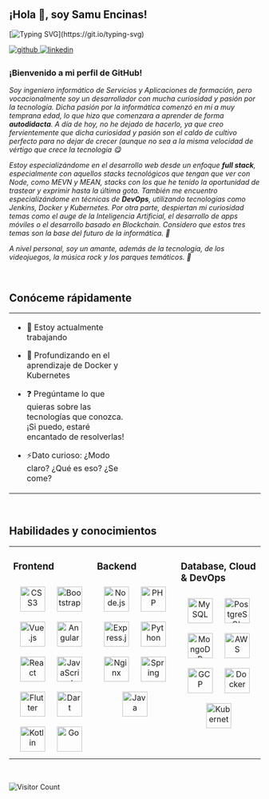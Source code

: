 ## ¡Hola 👋, soy Samu Encinas!  
  
[![Typing SVG](https://readme-typing-svg.herokuapp.com?color=%23F70000&center=true&lines=%C2%A1Bienvenido+a+mi+perfil+de+GitHub!)](https://git.io/typing-svg)

<a href="https://github.com/samuelencinas" target="_blank">
<img src=https://img.shields.io/badge/github-%2324292e.svg?&style=for-the-badge&logo=github&logoColor=white alt=github style="margin-bottom: 5px;" />
</a>
<a href="https://linkedin.com/in/samuelep" target="_blank">
<img src=https://img.shields.io/badge/linkedin-%231E77B5.svg?&style=for-the-badge&logo=linkedin&logoColor=white alt=linkedin style="margin-bottom: 5px;" />
</a>  
  



### ¡Bienvenido a mi perfil de GitHub!  
*Soy ingeniero informático de Servicios y Aplicaciones de formación, pero vocacionalmente soy un desarrollador con mucha curiosidad y pasión por la tecnología. Dicha pasión por la informática comenzó en mí a muy temprana edad, lo que hizo que comenzara a aprender de forma **autodidacta**. A día de hoy, no he dejado de hacerlo, ya que creo fervientemente que dicha curiosidad y pasión son el caldo de cultivo perfecto para no dejar de crecer (aunque no sea a la misma velocidad de vértigo que crece la tecnología 😋*

*Estoy especializándome en el desarrollo web desde un enfoque **full stack**, especialmente con aquellos stacks tecnológicos que tengan que ver con Node, como MEVN y MEAN, stacks con los que he tenido la oportunidad de trastear y exprimir hasta la última gota. También me encuentro especializándome en técnicas de **DevOps**, utilizando tecnologías como Jenkins, Docker y Kubernetes. Por otra parte, despiertan mi curiosidad temas como el auge de la Inteligencia Artificial, el desarrollo de apps móviles o el desarrollo basado en Blockchain. Considero que estos tres temas son la base del futuro de la informática. 🤖*

*A nivel personal, soy un amante, además de la tecnología, de los videojuegos, la música rock y los parques temáticos. 🎢*
  

<br/>  


## Conóceme rápidamente
<table><tr><td valign="top" width="50%">

- 🔭 Estoy actualmente trabajando  
  

- 🌱 Profundizando en el aprendizaje de Docker y Kubernetes  
  

- ❓ Pregúntame lo que quieras sobre las tecnologías que conozca. ¡Si puedo, estaré encantado de resolverlas!  
  

- ⚡Dato curioso: ¿Modo claro? ¿Qué es eso? ¿Se come?  


</td><td valign="top" width="50%">



</td></tr></table>  

<br/>  


## Habilidades y conocimientos
<table><tr><td valign="top" width="33%">



### Frontend  
<div align="center">  
<img style="margin: 10px" src="https://profilinator.rishav.dev/skills-assets/css3-original-wordmark.svg" alt="CSS3" height="50" />  
<img style="margin: 10px" src="https://profilinator.rishav.dev/skills-assets/bootstrap-plain.svg" alt="Bootstrap" height="50" />  
<img style="margin: 10px" src="https://profilinator.rishav.dev/skills-assets/vuejs-original-wordmark.svg" alt="Vue.js" height="50" />  
<img style="margin: 10px" src="https://profilinator.rishav.dev/skills-assets/angularjs-original.svg" alt="Angular" height="50" />  
<img style="margin: 10px" src="https://profilinator.rishav.dev/skills-assets/react-original-wordmark.svg" alt="React" height="50" />  
<img style="margin: 10px" src="https://profilinator.rishav.dev/skills-assets/javascript-original.svg" alt="JavaScript" height="50" />  
<img style="margin: 10px" src="https://profilinator.rishav.dev/skills-assets/flutterio-icon.svg" alt="Flutter" height="50" />  
<img style="margin: 10px" src="https://profilinator.rishav.dev/skills-assets/dartlang-icon.svg" alt="Dart" height="50" />  
<img style="margin: 10px" src="https://profilinator.rishav.dev/skills-assets/kotlinlang-icon.svg" alt="Kotlin" height="50" />  
<img style="margin: 10px" src="https://profilinator.rishav.dev/skills-assets/go-original.svg" alt="Go" height="50" />  
</div>

</td><td valign="top" width="33%">



### Backend  
<div align="center">  
<img style="margin: 10px" src="https://profilinator.rishav.dev/skills-assets/nodejs-original-wordmark.svg" alt="Node.js" height="50" />  
<img style="margin: 10px" src="https://profilinator.rishav.dev/skills-assets/php-original.svg" alt="PHP" height="50" />  
<img style="margin: 10px" src="https://profilinator.rishav.dev/skills-assets/express-original-wordmark.svg" alt="Express.js" height="50" />  
<img style="margin: 10px" src="https://profilinator.rishav.dev/skills-assets/python-original.svg" alt="Python" height="50" />  
<img style="margin: 10px" src="https://profilinator.rishav.dev/skills-assets/nginx-original.svg" alt="Nginx" height="50" />  
<img style="margin: 10px" src="https://profilinator.rishav.dev/skills-assets/springio-icon.svg" alt="Spring" height="50" />  
<img style="margin: 10px" src="https://profilinator.rishav.dev/skills-assets/java-original-wordmark.svg" alt="Java" height="50" />  
</div>

</td><td valign="top" width="33%">



### Database, Cloud & DevOps  
<div align="center">  
<img style="margin: 10px" src="https://profilinator.rishav.dev/skills-assets/mysql-original-wordmark.svg" alt="MySQL" height="50" />  
<img style="margin: 10px" src="https://profilinator.rishav.dev/skills-assets/postgresql-original-wordmark.svg" alt="PostgreSQL" height="50" />  
<img style="margin: 10px" src="https://profilinator.rishav.dev/skills-assets/mongodb-original-wordmark.svg" alt="MongoDB" height="50" />  
<img style="margin: 10px" src="https://profilinator.rishav.dev/skills-assets/amazonwebservices-original-wordmark.svg" alt="AWS" height="50" />  
<img style="margin: 10px" src="https://profilinator.rishav.dev/skills-assets/google_cloud-icon.svg" alt="GCP" height="50" />  
<img style="margin: 10px" src="https://profilinator.rishav.dev/skills-assets/docker-original-wordmark.svg" alt="Docker" height="50" />  
<img style="margin: 10px" src="https://profilinator.rishav.dev/skills-assets/kubernetes-icon.svg" alt="Kubernetes" height="50" />  
</div>

</td></tr></table>
<br />

![Visitor Count](https://profile-counter.glitch.me/samuelencinas/count.svg)
